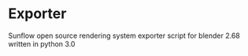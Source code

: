 Exporter
========

Sunflow open source rendering system exporter script for blender 2.68 written in python 3.0
